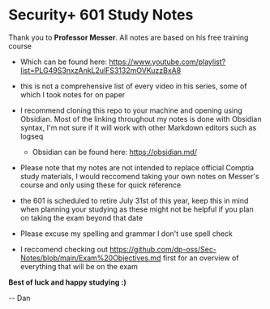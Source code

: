 

# Security+ 601 Study Notes

Thank you to **Professor Messer**. All notes are based on his free training course 
- Which can be found here: https://www.youtube.com/playlist?list=PLG49S3nxzAnkL2ulFS3132mOVKuzzBxA8

- this is not a comprehensive list of every video in his series, some of which I took notes for on paper
- I recommend cloning this repo to your machine and opening using Obsidian. Most of the linking throughout my notes is done with Obsidian syntax, I'm not sure if it will work with other Markdown editors such as logseq
    - Obsidian can be found here:
        https://obsidian.md/
- Please note that my notes are not intended to replace official Comptia study materials, I would reccomend taking your own notes on Messer's course and only using these for quick reference 
- the 601 is scheduled to retire July 31st of this year, keep this in mind when planning your studying as these might not be helpful if you plan on taking the exam beyond that date
- Please excuse my spelling and grammar I don't use spell check
- I reccomend checking out https://github.com/dp-oss/Sec-Notes/blob/main/Exam%20Objectives.md first for an overview of everything that will be on the exam

**Best of luck and happy studying :)**

-- Dan 
